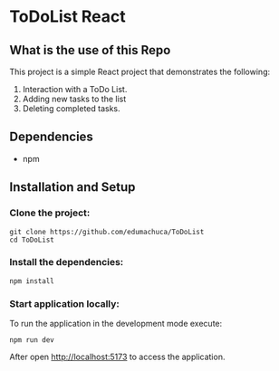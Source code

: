 # ToDoList React



## What is the use of this Repo

This project is a simple React project that demonstrates the following:
1. Interaction with a ToDo List.
2. Adding new tasks to the list
3. Deleting completed tasks.



## Dependencies

- npm 

## Installation and Setup

### Clone the project:

    git clone https://github.com/edumachuca/ToDoList
    cd ToDoList

### Install the dependencies:

    npm install

### Start application locally:

To run the application in the development mode execute:

    npm run dev

After open [http://localhost:5173](http://localhost:5173) to access the application.